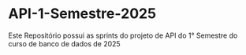 # API-1-Semestre-2025
Este Repositório possui as sprints do projeto de API do 1° Semestre do curso de banco de dados de 2025
